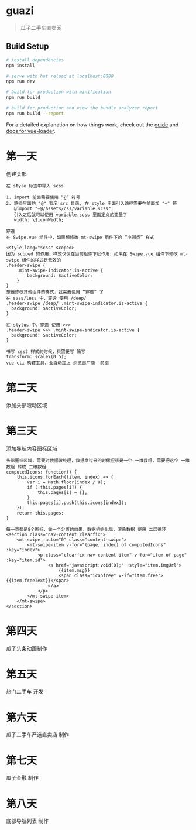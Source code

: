 # guazi

> 瓜子二手车直卖网

## Build Setup

```bash
# install dependencies
npm install

# serve with hot reload at localhost:8080
npm run dev

# build for production with minification
npm run build

# build for production and view the bundle analyzer report
npm run build --report
```

For a detailed explanation on how things work, check out the [guide](http://vuejs-templates.github.io/webpack/) and [docs for vue-loader](http://vuejs.github.io/vue-loader).

# 第一天

创建头部

```
在 style 标签中导入 scss

1. import 前面需要使用 “@” 符号
2. 路径里面的 "@" 表示 src 目录, 在 style 里面引入路径需要在前面加 "~" 符
   @import "~@/assets/css/variable.scss";
   引入之后就可以使用 variable.scss 里面定义的变量了
   width: \$iconWidth;

穿透
在 Swipe.vue 组件中，如果想修改 mt-swipe 组件下的 “小圆点” 样式

<style lang="scss" scoped>
因为 scoped 的作用，样式仅仅在当前组件下起作用，如果在 Swipe.vue 组件下修改 mt-swipe 组件的样式是无效的
.header-swipe {
    .mint-swipe-indicator.is-active {
        background: $activeColor;
    }
}
想要修改其他组件的样式，就需要使用 “穿透” 了
在 sass/less 中，穿透 使用 /deep/
.header-swipe /deep/ .mint-swipe-indicator.is-active {
  background: $activeColor;
}

在 stylus 中，穿透 使用 >>>
.header-swipe >>> .mint-swipe-indicator.is-active {
  background: $activeColor;
}

书写 css3 样式的时候，只需要写 简写
transform: scaleY(0.5);
vue-cli 构建工具，会自动加上 浏览器厂商  前缀

```

# 第二天

添加头部滚动区域

# 第三天

添加导航内容图标区域

```
头部图标区域，需要对数据做处理，数据拿过来的时候应该是一个 一维数组，需要把这个 一维数组 转成 二维数组
computedIcons: function() {
    this.icons.forEach((item, index) => {
        var i = Math.floor(index / 8);
        if (!this.pages[i]) {
            this.pages[i] = [];
        }
        this.pages[i].push(this.icons[index]);
    });
    return this.pages;
}

每一页都是8个图标，做一个分页的效果，数据初始化后，渲染数据 使用 二层循环
<section class="nav-content clearfix">
    <mt-swipe :auto="0" class="content-swipe">
        <mt-swipe-item v-for="(page, index) of computedIcons" :key="index">
            <p class="clearfix nav-content-item" v-for="item of page" :key="item.id">
                <a href="javascript:void(0);" :style="item.imgUrl">
                    {{item.msg}}
                    <span class="iconfree" v-if="item.free">{{item.freeText}}</span>
                </a>
            </p>
        </mt-swipe-item>
    </mt-swipe>
</section>
```

# 第四天

瓜子头条动画制作

# 第五天

热门二手车 开发

# 第六天

瓜子二手车严选直卖店 制作

# 第七天

瓜子金融 制作

# 第八天

底部导航列表 制作
